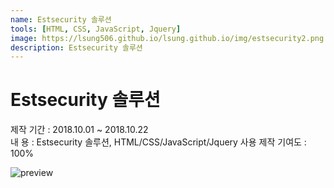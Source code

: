 ```yaml
---
name: Estsecurity 솔루션
tools: [HTML, CSS, JavaScript, Jquery]
image: https://lsung506.github.io/lsung.github.io/img/estsecurity2.png
description: Estsecurity 솔루션
---
```


# Estsecurity 솔루션

제작 기간 : 2018.10.01 ~ 2018.10.22<br/>
내 용 : Estsecurity 솔루션, HTML/CSS/JavaScript/Jquery 사용
제작 기여도 : 100%

![preview](https://lsung506.github.io/lsung.github.io/img/estsecurity2.jpg)


